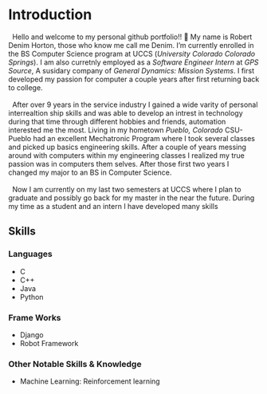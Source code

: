# Introduction 

&nbsp; Hello and welcome to my personal github portfolio!! 👋 My name is Robert Denim Horton, those who know me call me Denim. I’m currently enrolled in the BS Computer Science program at UCCS (_University Colorado Colorado Springs_).  I am also curretnly employed as a _Software Engineer Intern_ at _GPS Source_, A susidary company of _General Dynamics: Mission Systems_.  I first developed my passion for computer a couple years after first returning back to college. <br/>
<br/>
&nbsp; After over 9 years in the service industry I gained a wide varity of personal interrealtion ship skills and was able to develop an intrest in technology during that time through different hobbies and friends, automation interested me the most.  Living in my hometown _Pueblo, Colorado_  CSU-Pueblo had an excellent Mechatronic Program where I took several classes and picked up basics engineering skills.  After a couple of years messing around with computers within my engineering classes I realized my true passion was in computers them selves. After those first two years I changed my major to an BS in Computer Science. <br/>
<br/>
&nbsp;   Now I am currently on my last two semesters at UCCS where I plan to graduate and possibly go back for my master in the near the future.  During my time as a student and an intern I have developed many skills 

## Skills
### Languages
- C
- C++
- Java
- Python
### Frame Works
- Django
- Robot Framework 
### Other Notable Skills & Knowledge
- Machine Learning: Reinforcement learning  


<!--
**DenimHorton/DenimHorton** is a ✨ _special_ ✨ repository because its `README.md` (this file) appears on your GitHub profile.

Here are some ideas to get you started:

- 🔭 I’m currently working on ...
- 🌱 I’m currently learning ...
- 👯 I’m looking to collaborate on ...
- 🤔 I’m looking for help with ...
- 💬 Ask me about ...
- 📫 How to reach me: ...
- 😄 Pronouns: ...
- ⚡ Fun fact: ...
-->
